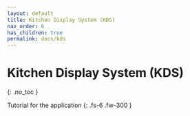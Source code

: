 ```yaml
---
layout: default
title: Kitchen Display System (KDS)
nav_order: 6
has_children: true
permalink: docs/kds
---
```


# Kitchen Display System (KDS)
{: .no_toc }

Tutorial for the application
{: .fs-6 .fw-300 }
